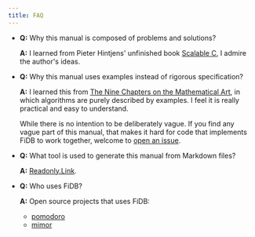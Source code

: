 ```yaml
---
title: FAQ
---
```


- **Q:** Why this manual is composed of problems and solutions?

  **A:** I learned from Pieter Hintjens' unfinished book [Scalable C](https://readonly.link/books/https://books.readonly.link/scalable-c/book.json), I admire the author's ideas.

- **Q:** Why this manual uses examples instead of rigorous specification?

  **A:** I learned this from [The Nine Chapters on the Mathematical Art](https://en.wikipedia.org/wiki/The_Nine_Chapters_on_the_Mathematical_Art), in which algorithms are purely described by examples. I feel it is really practical and easy to understand.

  While there is no intention to be deliberately vague.
  If you find any vague part of this manual,
  that makes it hard for code that implements FiDB to work together,
  welcome to [open an issue](https://github.com/fidb-official/fidb/issues).

- **Q:** What tool is used to generate this manual from Markdown files?

  **A:** [Readonly.Link](https://readonly.link/manuals/https://readonly.link/contents/manual/en.json).

- **Q:** Who uses FiDB?

  **A:** Open source projects that uses FiDB:

  - [pomodoro](https://github.com/xieyuheng/pomodoro)
  - [mimor](https://github.com/mimor-official/mimor)
